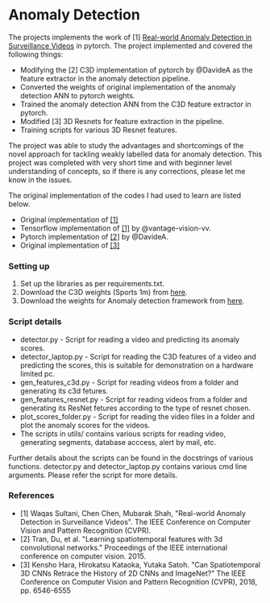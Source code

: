 # Anomaly Detection
The projects implements the work of \[1\] [Real-world Anomaly Detection in Surveillance Videos](https://arxiv.org/abs/1801.04264) in pytorch. The project implemented and covered the following things:
- Modifying the \[2\] C3D implementation of pytorch by @DavideA as the feature extractor in the anomaly detection pipeline.
- Converted the weights of original implementation of the anomaly detection ANN to pytorch weights.
- Trained the anomaly detection ANN from the C3D feature extractor in pytorch.
- Modified \[3\] 3D Resnets for feature extraction in the pipeline.
- Training scripts for various 3D Resnet features.

The project was able to study the advantages and shortcomings of the novel approach for tackling weakly labelled data for anomaly detection. This project was completed with very short time and with beginner level understanding of concepts, so if there is any corrections, please let me know in the issues.

The original implementation of the codes I had used to learn are listed below.

- Original implementation of [\[1\]](https://github.com/WaqasSultani/AnomalyDetectionCVPR2018)
- Tensorflow implementation of [\[1\]](https://github.com/WaqasSultani/AnomalyDetectionCVPR2018) by @vantage-vision-vv.
- Pytorch implementation of [\[2\]](https://github.com/DavideA/c3d-pytorch) by @DavideA.
- Original implementation of [\[3\]](https://github.com/kenshohara/3D-ResNets-PyTorch)

### Setting up

1. Set up the libraries as per requirements.txt.
2. Download the C3D weights (Sports 1m) from [here](http://imagelab.ing.unimore.it/files/c3d_pytorch/c3d.pickle).
3. Download the weights for Anomaly detection framework from [here](https://raw.githubusercontent.com/WaqasSultani/AnomalyDetectionCVPR2018/master/weights_L1L2.mat).

### Script details
- detector.py - Script for reading a video and predicting its anomaly scores.
- detector_laptop.py - Script for reading the C3D features of a video and predicting the scores, this is suitable for demonstration on a hardware limited pc.
- gen_features_c3d.py - Script for reading videos from a folder and generating its c3d fetures.
- gen_features_resnet.py - Script for reading videos from a folder and generating its ResNet fetures according to the type of resnet chosen.
- plot_scores_folder.py - Script for reading the video files in a folder and plot the anomaly scores for the videos.
- The scripts in utils/ contains various scripts for reading video, generating segments, database acccess, alert by mail, etc.

Further details about the scripts can be found in the docstrings of various functions.
detector.py and detector_laptop.py contains various cmd line arguments. Please refer the script for more details.

### References

- [1] Waqas Sultani, Chen Chen, Mubarak Shah, "Real-world Anomaly Detection in Surveillance Videos".
The IEEE Conference on Computer Vision and Pattern Recognition (CVPR).
- [2] Tran, Du, et al. "Learning spatiotemporal features with 3d convolutional networks."
Proceedings of the IEEE international conference on computer vision. 2015.
- [3]  Kensho Hara, Hirokatsu Kataoka, Yutaka Satoh. "Can Spatiotemporal 3D CNNs Retrace the History of 2D CNNs and ImageNet?"
The IEEE Conference on Computer Vision and Pattern Recognition (CVPR), 2018, pp. 6546-6555 

